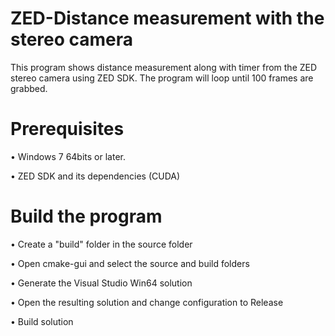 # ZED-Distance measurement with the stereo camera
This program shows distance measurement along with timer from the ZED stereo camera using ZED SDK. The program will loop until 100 frames are grabbed.

# Prerequisites
•	Windows 7 64bits or later.

•	ZED SDK and its dependencies (CUDA)

 # Build the program
•	Create a "build" folder in the source folder

•	Open cmake-gui and select the source and build folders

•	Generate the Visual Studio Win64 solution

•	Open the resulting solution and change configuration to Release

•	Build solution
